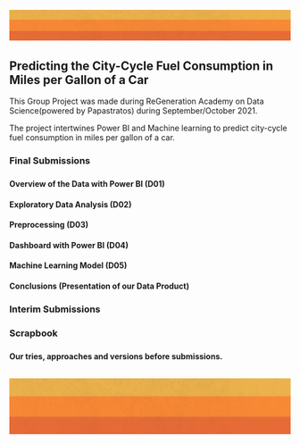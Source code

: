 <html>

<p align="left"><img width="1000" height="auto" src="Images/header.PNG"></p>          

<body>

<p>



<h2>Predicting the City-Cycle Fuel Consumption in Miles per Gallon of a Car</h2>

This Group Project was made during ReGeneration Academy on Data Science(powered by Papastratos) during September/October 2021.

The project intertwines Power BI and Machine learning to predict city-cycle fuel consumption in miles per gallon of a car.
 
<h3>Final Submissions<h3>
 
<h4> Overview of the Data with Power BI (D01)
<h4> Exploratory Data Analysis (D02)
<h4> Preprocessing (D03)
<h4> Dashboard with Power BI (D04)
<h4> Machine Learning Model (D05)
<h4> Conclusions (Presentation of our Data Product)
 
<h3> Interim Submissions<h3>

<h3> Scrapbook<h3>
<h4>Our tries, approaches and versions before submissions.
 
<br>
<br>
<p align="center"><kbd><img width="1000" height="100" src="Images/header.PNG"></kbd></p><br>                     
<br>
</body>
</html>
